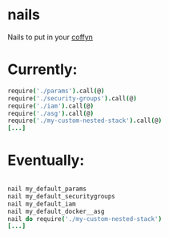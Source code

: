 # nails
Nails to put in your [coffyn][]


# Currently:

```coffee
require('./params').call(@)
require('./security-groups').call(@)
require('./iam').call(@)
require('./asg').call(@)
require('./my-custom-nested-stack').call(@)
[...]

```

# Eventually: 

```coffee

nail my_default_params
nail my_default_securitygroups
nail my_default_iam
nail my_default_docker__asg
nail do require('./my-custom-nested-stack')
[...]
```


[coffyn]: https://github.com/yyolk/coffyn